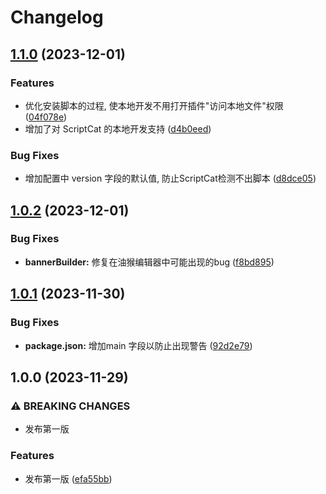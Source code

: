 # Changelog

## [1.1.0](https://github.com/LinLin00000000/usbuild/compare/v1.0.2...v1.1.0) (2023-12-01)


### Features

* 优化安装脚本的过程, 使本地开发不用打开插件"访问本地文件"权限 ([04f078e](https://github.com/LinLin00000000/usbuild/commit/04f078ef01f6bf8806693563764c512b36c8ab18))
* 增加了对 ScriptCat 的本地开发支持 ([d4b0eed](https://github.com/LinLin00000000/usbuild/commit/d4b0eed08f8e51448b47b922b9e5e5f54a1a53b5))


### Bug Fixes

* 增加配置中 version 字段的默认值, 防止ScriptCat检测不出脚本 ([d8dce05](https://github.com/LinLin00000000/usbuild/commit/d8dce05b9ec6578299f7f8354ad5b945d9ca58ed))

## [1.0.2](https://github.com/LinLin00000000/usbuild/compare/v1.0.1...v1.0.2) (2023-12-01)


### Bug Fixes

* **bannerBuilder:** 修复在油猴编辑器中可能出现的bug ([f8bd895](https://github.com/LinLin00000000/usbuild/commit/f8bd895fee340f2495496e4a6b6bf5f11292f172))

## [1.0.1](https://github.com/LinLin00000000/usbuild/compare/v1.0.0...v1.0.1) (2023-11-30)


### Bug Fixes

* **package.json:** 增加main 字段以防止出现警告 ([92d2e79](https://github.com/LinLin00000000/usbuild/commit/92d2e79292c11b389447383eef721b2e11c4da21))

## 1.0.0 (2023-11-29)


### ⚠ BREAKING CHANGES

* 发布第一版

### Features

* 发布第一版 ([efa55bb](https://github.com/LinLin00000000/usbuild/commit/efa55bb79eed98b75b6de375c89bc5494b54353c))
